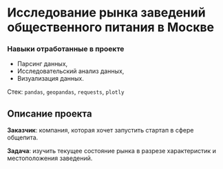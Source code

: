 # Исследование рынка заведений общественного питания в Москве

### Навыки отработанные в проекте

* Парсинг данных,
* Исследовательский анализ данных,
* Визуализация данных.

Стек: `pandas`, `geopandas`, `requests`, `plotly`

## Описание проекта

__Заказчик__: компания, которая хочет запустить стартап в сфере общепита.

__Задача__: изучить текущее состояние рынка в разрезе характеристик и местоположения заведений.

